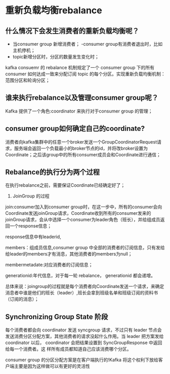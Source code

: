 # 重新负载均衡rebalance

## 什么情况下会发生消费者的重新负载均衡呢？

- 当consumer group 新增消费者；
 -consumer group有消费者退出时，比如主机停机；
- topic新增分区时，分区的数量发生变化时； 

kafka consuemr 的 rebalance 机制规定了一个 consumer group 下的所有 consumer 如何达成一致来分配订阅 topic 的每个分区。实现重新负载均衡机制：范围分区和轮询分区；


## 谁来执行rebalance以及管理consumer group呢？

Kafka 提供了一个角色:coordinator 来执行对于consumer group 的管理；

## consumer group如何确定自己的coordinate?

消费者向kafka集群中的任意一个broker发送一个GroupCoordinatorRequest请求，服务端会返回一个负载最小的broker节点的id，并将改broker设置为Coordinate；之后该group中的所有consumer成员会和Coordinate进行通信；

## Rebalance的执行分为两个过程

在执行rebalance之前，需要保证Coordinate已经确定好了；

1. JoinGroup 的过程

join:consumer加入到consumer group时，在这一步中，所有的consumer会向Coordinate发送joinGroup请求，Coordinate收到所有的consumer发来的joinGroup请求，会从中选择一个consumer为leader角色（班长），并给组成员返回一个response信息；

response信息中有leaderid,

members：组成员信息,consumer group 中全部的消费者的订阅信息，只有发给给leader的members才有消息，其他消费者的members为null；

membermetadate:对应消费者的订阅信息；

generationid:年代信息，对于每一轮 rebalance， generationid 都会递增。

总体来说：joingroup的过程就是每个消费者向Coordinate发送一个请求，来确定消息者中谁是他们的班长（leader）,班长会拿到班级名单和班级订阅的资料书（订阅的消息）；

## Synchronizing Group State 阶段

每个消费者都会向 coordinator 发送 syncgroup 请求，不过只有 leader 节点会发送消费分区分配方案，其他消费者的请求没起什么作用。当 leader 把方案发给 coordinator 以后， coordinator 会把结果设置到 SyncGroupResponse 中返回给每一个消费者。这 样所有成员都知道自己应该消费哪个分区。

consumer group 的分区分配方案是在客户端执行的!Kafka 将这个权利下放给客户端主要是因为这样做可以有更好的灵活性
